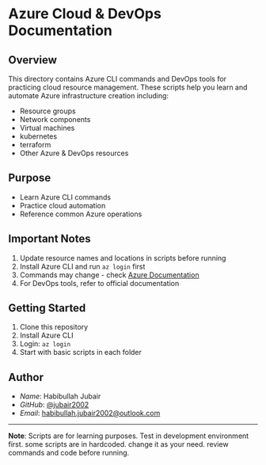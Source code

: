# Azure Cloud & DevOps Documentation

## Overview
This directory contains Azure CLI commands and DevOps tools for practicing cloud resource management. These scripts help you learn and automate Azure infrastructure creation including:
- Resource groups 
- Network components
- Virtual machines
- kubernetes
- terraform
- Other Azure & DevOps resources

## Purpose
- Learn Azure CLI commands
- Practice cloud automation
- Reference common Azure operations

## Important Notes
1. Update resource names and locations in scripts before running
2. Install Azure CLI and run `az login` first
3. Commands may change - check [Azure Documentation](https://docs.microsoft.com/azure)
4. For DevOps tools, refer to official documentation

## Getting Started
1. Clone this repository
2. Install Azure CLI
3. Login: `az login`
4. Start with basic scripts in each folder

## Author
- *Name*: Habibullah Jubair
- *GitHub*: [@jubair2002](https://github.com/jubair2002)
- *Email*: habibullah.jubair2002@outlook.com

---
**Note**: Scripts are for learning purposes. Test in development environment first. some scripts are in hardcoded. change it as your need. review commands and code before running.
